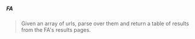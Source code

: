 ##### FA

> Given an array of urls, parse over them and return a table of results from the FA's results pages.
